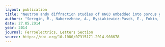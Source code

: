 ```yaml
---
layout: publication
title: "Neutron andy diffraction studies of KNO3 embedded into porous glasses"
authors: "Seregin, M., Naberezhnov, A., Rysiakiewicz-Pasek, E., Fokin, A., Sysoeva, A., Franz, A., & Tovar, M."
date: 27.05.2014
year: 2014
journal: Ferroelectrics, Letters Section
source: https://doi.org/10.1080/07315171.2014.908678
---
```

